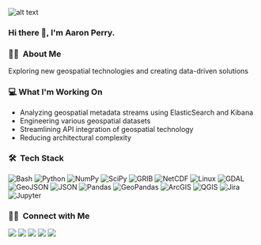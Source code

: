 ![alt text](https://github.com/aaronperry-dev/aaronperry-dev.github.io/blob/main/banner-sm.jpg?raw=true)

### Hi there 👋, I'm Aaron Perry.

### 👨‍💻 &nbsp;About Me 

Exploring new geospatial technologies and creating data-driven solutions

### 💻 What I'm Working On
- Analyzing geospatial metadata streams using ElasticSearch and Kibana
- Engineering various geospatial datasets
- Streamlining API integration of geospatial technology
- Reducing architectural complexity

### 🛠 &nbsp;Tech Stack

![Bash](https://img.shields.io/badge/-Bash-333333?style=flat&logo=bash)
![Python](https://img.shields.io/badge/-Python-333333?style=flat&logoColor=1572B6&logo=python)
![NumPy](https://img.shields.io/badge/-NumPy-333333?style=flat&logo=numpy)
![SciPy](https://img.shields.io/badge/-SciPy-333333?style=flat&logo=scipy)
![GRIB](https://img.shields.io/badge/-GRIB-333333?style=flat&logoColor=563D7C)
![NetCDF](https://img.shields.io/badge/-NetCDF-333333?style=flat&logoColor=563D7C)
![Linux](https://img.shields.io/badge/-Linux-333333?style=flat&logo=linux)
![GDAL](https://img.shields.io/badge/-GDAL-333333?style=flat&logo=gdal)
![GeoJSON](https://img.shields.io/badge/-GeoJSON-333333?style=flat&logo=geojson)
![JSON](https://img.shields.io/badge/-JSON-333333?style=flat&logo=json)
![Pandas](https://img.shields.io/badge/-Pandas-333333?style=flat&logo=pandas)
![GeoPandas](https://img.shields.io/badge/-GeoPandas-333333?style=flat&logo=geopandas)
![ArcGIS](https://img.shields.io/badge/-ArcGIS-333333?style=flat&logo=arcgis)
![QGIS](https://img.shields.io/badge/-QGIS-333333?style=flat&logo=qgis)
![Jira](https://img.shields.io/badge/-Jira-333333?style=flat&logo=jira)
![Jupyter](https://img.shields.io/badge/-Jupyter-333333?style=flat&logo=jupyter)
  
###  🤝🏻 &nbsp;Connect with Me

<a href="https://aaronperry-dev.github.io/"><img src="https://img.shields.io/badge/-aaronperry&#8211;dev-333333?style=flat-square&logo=github"/></a>
<a href="https://aaronperry.net/"><img src="https://img.shields.io/badge/-aaronperry.net-3423A6?style=flat-square&logo=Google-Chrome&logoColor=white"/></a>
<a href="https://www.linkedin.com/in/aaronperry-0012d156"><img src="https://img.shields.io/badge/-Aaron%20Perry-0077B5?style=flat-square&logo=Linkedin&logoColor=white"/></a>
<a href="https://twitter.com/AaronPerryWx"><img src="https://img.shields.io/badge/-AaronPerryWx-3423A6?style=flat-square&logo=Twitter&logoColor=white"/></a>
<a href="mailto:aaronperry917@gmail.com"><img src="https://img.shields.io/badge/-aaronperry917@gmail.com-D14836?style=flat-square&logo=Gmail&logoColor=white"/></a>
